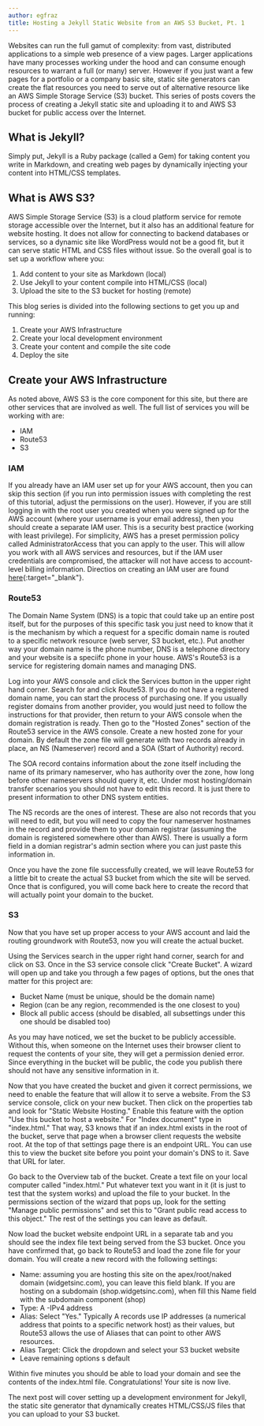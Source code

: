 ```yaml
---
author: egfraz
title: Hosting a Jekyll Static Website from an AWS S3 Bucket, Pt. 1
---
```

Websites can run the full gamut of complexity: from vast, distributed applications to a simple web presence of a view pages. Larger applications have many processes working under the hood and can consume enough resources to warrant a full (or many) server. However if you just want a few pages for a portfolio or a company basic site, static site generators can create the flat resources you need to serve out of alternative resource like an AWS Simple Storage Service (S3) bucket. This series of posts covers the process of creating a Jekyll static site and uploading it to and AWS S3 bucket for public access over the Internet.

## What is Jekyll?

Simply put, Jekyll is a Ruby package (called a Gem) for taking content you write in Markdown, and creating web pages by dynamically injecting your content into HTML/CSS templates.

## What is AWS S3?

AWS Simple Storage Service (S3) is a cloud platform service for remote storage accessible over the Internet, but it also has an additional feature for website hosting. It does not allow for connecting to backend databases or services, so a dynamic site like WordPress would not be a good fit, but it can serve static HTML and CSS files without issue. So the overall goal is to set up a workflow where you:
1. Add content to your site as Markdown (local)
2. Use Jekyll to your content compile into HTML/CSS (local)
3. Upload the site to the S3 bucket for hosting (remote)

This blog series is divided into the following sections to get you up and running:
1. Create your AWS Infrastructure
2. Create your local development environment
3. Create your content and compile the site code
4. Deploy the site

## Create your AWS Infrastructure

As noted above, AWS S3 is the core component for this site, but there are other services that are involved as well. The full list of services you will be working with are:
* IAM
* Route53
* S3

### IAM
If you already have an IAM user set up for your AWS account, then you can skip this section (if you run into permission issues with completing the rest of this tutorial, adjust the permissions on the user). However, if you are still logging in with the root user you created when you were signed up for the AWS account (where your username is your email address), then you should create a separate IAM user. This is a security best practice (working with least privilege). For simplicity, AWS has a preset permission policy called AdministratorAccess that you can apply to the user. This will allow you work with all AWS services and resources, but if the IAM user credentials are compromised, the attacker will not have access to account-level billing information. Directios on creating an IAM user are found [here](https://docs.aws.amazon.com/IAM/latest/UserGuide/id_users_create.html#id_users_create_console){:target="_blank"}.

### Route53

The Domain Name System (DNS) is a topic that could take up an entire post itself, but for the purposes of this specific task you just need to know that it is the mechanism by which a request for a specific domain name is routed to a specific network resource (web server, S3 bucket, etc.). Put another way your domain name is the phone number, DNS is a telephone directory and your website is a speciifc phone in your house. AWS's Route53 is a service for registering domain names and managing DNS.

Log into your AWS console and click the Services button in the upper right hand corner. Search for and click Route53. If you do not have a registered domain name, you can start the process of purchasing one. If you usually register domains from another provider, you would just need to follow the instructions for that provider, then return to your AWS console when the domain registration is ready. Then go to the "Hosted Zones" section of the Route53 service in the AWS console. Create a new hosted zone for your domain. By default the zone file will generate with two records already in place, an NS (Nameserver) record and a SOA (Start of Authority) record. 

The SOA record contains information about the zone itself including the name of its primary nameserver, who has authority over the zone, how long before other nameservers should query it, etc. Under most hosting/domain transfer scenarios you should not have to edit this record. It is just there to present information to other DNS system entities.

The NS records are the ones of interest. These are also not records that you will need to edit, but you will need to copy the four nameserver hostnames in the record and provide them to your domain registrar (assuming the domain is registered somewhere other than AWS). There is usually a form field in a domian registrar's admin section where you can just paste this information in.

Once you have the zone file successfully created, we will leave Route53 for a little bit to create the actual S3 bucket from which the site will be served. Once that is configured, you will come back here to create the record that will actually point your domain to the bucket.

### S3
Now that you have set up proper access to your AWS account and laid the routing groundwork with Route53, now you will create the actual bucket.

Using the Services search in the upper right hand corner, search for and click on S3. Once in the S3 service console click "Create Bucket". A wizard will open up and take you through a few pages of options, but the ones that matter for this project are:
* Bucket Name (must be unique, should be the domain name)
* Region (can be any region, recommended is the one closest to you)
* Block all public access (should be disabled, all subsettings under this one should be disabled too)

As you may have noticed, we set the bucket to be publicly accessible. Without this, when someone on the Internet uses their browser client to request the contents of your site, they will get a permission denied error. Since everything in the bucket will be public, the code you publish there should not have any sensitive information in it.

Now that you have created the bucket and given it correct permissions, we need to enable the feature that will allow it to serve a website. From the S3 service console, click on your new bucket. Then click on the properties tab and look for "Static Website Hosting." Enable this feature with the option "Use this bucket to host a website." For "Index document" type in "index.html." That way, S3 knows that if an index.html exists in the root of the bucket, serve that page when a browser client requests the website root. At the top of that settings page there is an endpoint URL. You can use this to view the bucket site before you point your domain's DNS to it. Save that URL for later.

Go back to the Overview tab of the bucket. Create a text file on your local computer called "index.html." Put whatever text you want in it (it is just to test that the system works) and upload the file to your bucket. In the permissions section of the wizard that pops up, look for the setting "Manage public permissions" and set this to "Grant public read access to this object." The rest of the settings you can leave as default.

Now load the bucket website endpoint URL in a separate tab and you should see the index file text being served from the S3 bucket. Once you have confirmed that, go back to Route53 and load the zone file for your domain. You will create a new record with the following settings:
* Name: assuming you are hosting this site on the apex/root/naked domain (widgetsinc.com), you can leave this field blank. If you are hosting on a subdomain (shop.widgetsinc.com), when fill this Name field with the subdomain component (shop)
* Type: A -IPv4 address
* Alias: Select "Yes." Typically A records use IP addresses (a numerical address that points to a specific network host) as their values, but Route53 allows the use of Aliases that can point to other AWS resources.
* Alias Target: Click the dropdown and select your S3 bucket website
* Leave remaining options s default

Within five minutes you should be able to load your domain and see the contents of the index.html file. Congratulations! Your site is now live.

The next post will cover setting up a development environment for Jekyll, the static site generator that dynamically creates HTML/CSS/JS files that you can upload to your S3 bucket.